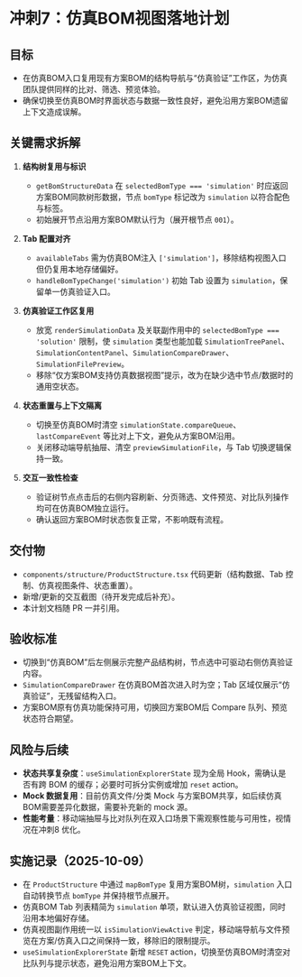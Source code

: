 # 冲刺7：仿真BOM视图落地计划

## 目标
- 在仿真BOM入口复用现有方案BOM的结构导航与“仿真验证”工作区，为仿真团队提供同样的比对、筛选、预览体验。
- 确保切换至仿真BOM时界面状态与数据一致性良好，避免沿用方案BOM遗留上下文造成误解。

## 关键需求拆解
1. **结构树复用与标识**
   - `getBomStructureData` 在 `selectedBomType === 'simulation'` 时应返回方案BOM同款树形数据，节点 `bomType` 标记改为 `simulation` 以符合配色与标签。
   - 初始展开节点沿用方案BOM默认行为（展开根节点 `001`）。

2. **Tab 配置对齐**
   - `availableTabs` 需为仿真BOM注入 `['simulation']`，移除结构视图入口但仍复用本地存储偏好。
   - `handleBomTypeChange('simulation')` 初始 Tab 设置为 `simulation`，保留单一仿真验证入口。

3. **仿真验证工作区复用**
   - 放宽 `renderSimulationData` 及关联副作用中的 `selectedBomType === 'solution'` 限制，使 `simulation` 类型也能加载 `SimulationTreePanel`、`SimulationContentPanel`、`SimulationCompareDrawer`、`SimulationFilePreview`。
   - 移除“仅方案BOM支持仿真数据视图”提示，改为在缺少选中节点/数据时的通用空状态。

4. **状态重置与上下文隔离**
   - 切换至仿真BOM时清空 `simulationState.compareQueue`、`lastCompareEvent` 等比对上下文，避免从方案BOM沿用。
   - 关闭移动端导航抽屉、清空 `previewSimulationFile`，与 Tab 切换逻辑保持一致。

5. **交互一致性检查**
   - 验证树节点点击后的右侧内容刷新、分页筛选、文件预览、对比队列操作均可在仿真BOM独立运行。
   - 确认返回方案BOM时状态恢复正常，不影响既有流程。

## 交付物
- `components/structure/ProductStructure.tsx` 代码更新（结构数据、Tab 控制、仿真视图条件、状态重置）。
- 新增/更新的交互截图（待开发完成后补充）。
- 本计划文档随 PR 一并引用。

## 验收标准
- 切换到“仿真BOM”后左侧展示完整产品结构树，节点选中可驱动右侧仿真验证内容。
- `SimulationCompareDrawer` 在仿真BOM首次进入时为空；Tab 区域仅展示“仿真验证”，无残留结构入口。
- 方案BOM原有仿真功能保持可用，切换回方案BOM后 Compare 队列、预览状态符合期望。

## 风险与后续
- **状态共享复杂度**：`useSimulationExplorerState` 现为全局 Hook，需确认是否有跨 BOM 的缓存；必要时可拆分实例或增加 `reset` action。
- **Mock 数据复用**：目前仿真文件/分类 Mock 与方案BOM共享，如后续仿真BOM需要差异化数据，需要补充新的 mock 源。
- **性能考量**：移动端抽屉与比对队列在双入口场景下需观察性能与可用性，视情况在冲刺8 优化。

## 实施记录（2025-10-09）
- 在 `ProductStructure` 中通过 `mapBomType` 复用方案BOM树，`simulation` 入口自动转换节点 `bomType` 并保持根节点展开。
- 仿真BOM Tab 列表精简为 `simulation` 单项，默认进入仿真验证视图，同时沿用本地偏好存储。
- 仿真视图副作用统一以 `isSimulationViewActive` 判定，移动端导航与文件预览在方案/仿真入口之间保持一致，移除旧的限制提示。
- `useSimulationExplorerState` 新增 `RESET` action，切换至仿真BOM时清空对比队列与提示状态，避免沿用方案BOM上下文。
